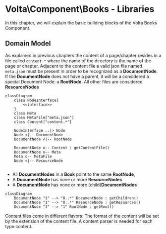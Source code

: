 # Volta\Component\Books - Libraries

In this chapter, we will explain the basic building blocks of the Volta Books Component. 

## Domain Model
As explained in previous chapters the content of a page/chapter resides in a file called `content.*` where the name of the directory is the name of the page or chapter. Adjacent to the content file a valid json file named `meta.json` must be present in order to be recognized as a **DocumentNode**. If the **DocumentNode** does not have a parent, it will be a considered a special Document Node: a **RootNode**. All other files are considered **ResourceNodes** 

```mermaid
classDiagram
    class NodeInterface{
        <<interface>>
    }
    class Meta
    class MetaFile["meta.json"]
    class Content["content.*"]
    
    NodeInterface ..|> Node  
    Node <|-- DocumentNode
    DocumentNode <|-- RootNode 
    
    DocumentNode o-- Content : getContentFile()   
    DocumentNode o-- Meta
    Meta o-- MetaFile
    Node <|-- ResourceNode
     
```
 
- All **DocumentNodes** in a **Book** point to the same **RootNode**, 
- A **DocumentNode** has none or more **ResourceNodes**
- A **DocumentNode** has none or more (child)**DocumentNodes**

```mermaid
classDiagram   
    DocumentNode "1" --> "0..*" DocumentNode : getChildren()
    DocumentNode "1" --> "0..*" ResourceNode : getResources()
    DocumentNode "1" --> "1" RootNode : getRoot()
```

Content files come in different flavors. The format of the content will be set by the extension of the content file. A content parser is needed for each type content. 

